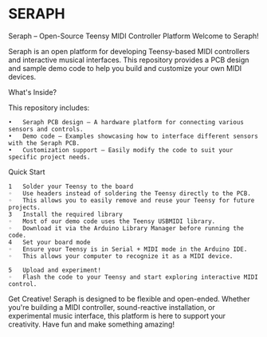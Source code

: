 # SERAPH

Seraph – Open-Source Teensy MIDI Controller Platform
Welcome to Seraph!

Seraph is an open platform for developing Teensy-based MIDI controllers and interactive musical interfaces. This repository provides a PCB design and sample demo code to help you build and customize your own MIDI devices.

What's Inside?

This repository includes:

	•	Seraph PCB design – A hardware platform for connecting various sensors and controls.
	•	Demo code – Examples showcasing how to interface different sensors with the Seraph PCB.
	•	Customization support – Easily modify the code to suit your specific project needs.
Quick Start

	1	Solder your Teensy to the board
	◦	Use headers instead of soldering the Teensy directly to the PCB.
	◦	This allows you to easily remove and reuse your Teensy for future projects.
	3	Install the required library
	◦	Most of our demo code uses the Teensy USBMIDI library.
	◦	Download it via the Arduino Library Manager before running the code.
	4	Set your board mode
	◦	Ensure your Teensy is in Serial + MIDI mode in the Arduino IDE.
	◦	This allows your computer to recognize it as a MIDI device.

	5	Upload and experiment!
	◦	Flash the code to your Teensy and start exploring interactive MIDI control.

Get Creative!
Seraph is designed to be flexible and open-ended. Whether you're building a MIDI controller, sound-reactive installation, or experimental music interface, this platform is here to support your creativity.
Have fun and make something amazing! 

